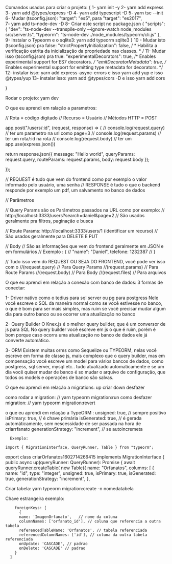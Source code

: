 Comandos usados para criar o projeto: {
1- yarn init -y
2- yarn add express
3- yarn add @types/express -D
4- yarn add typescript -D
5- yarn tsc --init
6- Mudar (tsconfig.json):
"target": "es5",
para "target": "es2017",  
 7- yarn add ts-node-dev -D
8- Criar este script no package.json {
"scripts": {
"dev": "ts-node-dev --transpile-only --ignore-watch node_modules src/server.ts",
"typeorm": "ts-node-dev ./node_modules/typeorm/cli.js"
},
9- Instalar o Typeorm e o sqlite3:
yarn add typeorm sqlite3
}
10 - Mudar isto (tsconfig.json) pra false: 
"strictPropertyInitialization": false, / * Habilita a verificação estrita da inicialização da propriedade nas classes. * /
11- Mudar isso (tsconfig.json) pra true: 
  "experimentalDecorators": true,        /* Enables experimental support for ES7 decorators. */
    "emitDecoratorMetadata": true,         /* Enables experimental support for emitting type metadata for decorators. */
12- instalar isso: yarn add express-async-errors e isso  yarn add yup e isso @types/yup
13- instalar isso: yarn add @types/cors -D e isso yarn add cors

}

Rodar o projeto: yarn dev

O que eu aprendi em ralação a parametros:

// Rota = código digitado
// Recurso = Usuário
// Métodos HTTP = POST

app.post("/users/:id", (request, response) => {
// console.log(request.query) // ter um parametro na url como page=3
// console.log(request.params) // ter um rota/:id na rota
// console.log(request.body) // ter um app.use(express.json())

return response.json({
message: "Hello world",
queryParams: request.query,
routeParams: request.params,
body: request.body
});

});

// REQUEST é tudo que vem do frontend como por exemplo o valor informado pelo usuário, uma senha
// RESPONSE é tudo o que o backend responde por exemplo um pdf, um salvamento no banco de dados

// Parâmetros

// Query Params são os Parâmetros passados na URL como por exemplo:
// http://localhost:3333/users?search=daniel&page=2
// São usados geralmente pra filtros, paginação e busca

// Route Params: http://localhost:3333/users/1 (identificar um recurso)
// São usados geralmente para DELETE E PUT

// Body
// São as informações que vem do frontend geralmente em JSON e em formulários
// Exemplo : {
// "name": "Daniel", telefone: 1232387
// }

// Tudo isso vem do REQUEST OU SEJA DO FRONTEND, você pode ver isso com o
//(request.query) // Para Query Params
//(request.params) // Para Route Params
//(request.body) // Para Body
//(request.files) // Para arquivos

O que eu aprendi em relação a conexão com banco de dados:
3 formas de conectar:

1- Driver nativo como o tedius para sql server ou pg para postgress
Nele você escreve o SQL da maneira normal como se você estivesse no banco, o que é bom para ser mais simples,
mas ruim se você precisar mudar algum dia para outro banco ou se ocorrer uma atualização no banco

2- Query Builder
O Knex.js é o melhor query builder, que é um conversor de js para SQL
No query builder você escreve em js o que é ruim, porém é bom porque caso ocorra uma
atualização no banco de dados ele já converte automático.

3- ORM
Existem muitas orms como Sequelize ou TYPEORM, nelas você escreve em forma de classe js,
mais complexo que o query builder, mas em compensação você escreve um model para vários bancos de dados,
como postgress, sql server, mysql etc.. tudo atualizado automaticamente e se um dia você quiser mudar de
banco é so mudar o arquivo de configuração, que todos os models e operações de banco são salvas.

O que eu aprendi em relação a migrations:
up criar
down desfazer

como rodar a migration:
// yarn typeorm migration:run
como desfazer migration: 
// yarn typeorm migration:revert

o que eu aprendi em relação a TypeORM :
unsigned: true, // sempre positivo
isPrimary: true, // é chave primária
isGenerated: true, // é gerada automáticamente, sem nescessidade de ser passada na hora de criarrfanato
generationStrategy: "increment", // se autoincremeta

      Exemplo:

    import { MigrationInterface, QueryRunner, Table } from "typeorm";

export class criarOrfanatos1602714266415 implements MigrationInterface {
public async up(queryRunner: QueryRunner): Promise<void> {
await queryRunner.createTable(
new Table({
name: "Orfanatos",
columns: [
{
name: "id",
type: "integer",
unsigned: true,
isPrimary: true,
isGenerated: true,
generationStrategy: "increment",
},

Criar tabela:
yarn typeorm migration:create -n nomedatabela

Chave estrangeira exemplo: 

        foreignKeys: [
          {
          name: 'ImagenOrfanato',   // nome da coluna
          columnNames: ['orfanato_id'], // coluna que referencia a outra tabela
          referencedTableName: 'Orfanatos', // tabela referenciada
          referencedColumnNames: ['id'], // coluna da outra tabela referenciada
          onUpdate: 'CASCADE', // padrao
          onDelete: 'CASCADE' // padrao
        }
      ]